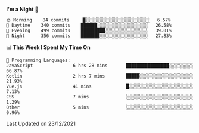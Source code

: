 <!--START_SECTION:waka-->
**I'm a Night 🦉** 

```text
🌞 Morning    84 commits     █░░░░░░░░░░░░░░░░░░░░░░░░   6.57% 
🌆 Daytime    340 commits    ██████░░░░░░░░░░░░░░░░░░░   26.58% 
🌃 Evening    499 commits    █████████░░░░░░░░░░░░░░░░   39.01% 
🌙 Night      356 commits    ███████░░░░░░░░░░░░░░░░░░   27.83%

```


📊 **This Week I Spent My Time On** 

```text
💬 Programming Languages: 
JavaScript               6 hrs 28 mins       ████████████████░░░░░░░░░   66.87% 
Kotlin                   2 hrs 7 mins        █████░░░░░░░░░░░░░░░░░░░░   21.93% 
Vue.js                   41 mins             █░░░░░░░░░░░░░░░░░░░░░░░░   7.13% 
CSS                      7 mins              ░░░░░░░░░░░░░░░░░░░░░░░░░   1.29% 
Other                    5 mins              ░░░░░░░░░░░░░░░░░░░░░░░░░   0.96%

```


 Last Updated on 23/12/2021
<!--END_SECTION:waka-->
